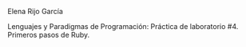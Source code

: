 Elena Rijo García

Lenguajes y Paradigmas de Programación: Práctica de laboratorio #4. Primeros pasos de Ruby.
